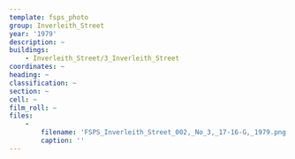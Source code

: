 ```yaml
---
template: fsps_photo
group: Inverleith_Street
year: '1979'
description: ~
buildings:
    - Inverleith_Street/3_Inverleith_Street
coordinates: ~
heading: ~
classification: ~
section: ~
cell: ~
film_roll: ~
files:
    -
        filename: 'FSPS_Inverleith_Street_002,_No_3,_17-16-G,_1979.png'
        caption: ''
---
```

